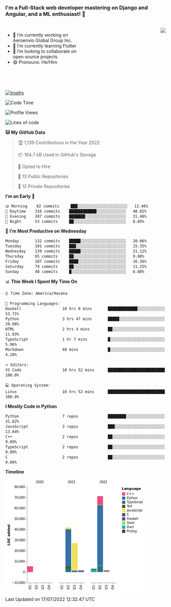 ### I'm a Full-Stack web developer mastering on Django and Angular, and a ML enthusiast!  👋

<br/>

<img align="right" height="250"  src="https://media1.giphy.com/media/qgQUggAC3Pfv687qPC/giphy.gif?cid=ecf05e470ttfxgsj072btembitu1zn4ti3t3cdyg4jo5b3by&rid=giphy.gif&ct=g" />

 <div style="width:50%">
    <ul>
      <li>🔭 I’m currently working on Aeroenvio Global Group Inc.</li>
      <li>🌱 I’m currently learning Flutter</li>
      <li>👯 I’m looking to collaborate on open source projects</li>
      <li>😄 Pronouns: He/Him</li>
<!--       <li>⚡ Fun fact: I started my first professional project for a company as web dev without knowing any JS </li> -->
    </ul>
  </div>
  
<br/><br/><br/>

[![trophy](https://github-profile-trophy.vercel.app/?username=dfg-98&row=3&column=3&theme=monokai)](https://github.com/ryo-ma/github-profile-trophy)


<!--START_SECTION:waka-->
![Code Time](http://img.shields.io/badge/Code%20Time-325%20hrs%2053%20mins-blue)

![Profile Views](http://img.shields.io/badge/Profile%20Views-2-blue)

![Lines of code](https://img.shields.io/badge/From%20Hello%20World%20I%27ve%20Written-152%20Thousand%20lines%20of%20code-blue)

**🐱 My GitHub Data** 

> 🏆 1,139 Contributions in the Year 2022
 > 
> 📦 164.7 kB Used in GitHub's Storage 
 > 
> 💼 Opted to Hire
 > 
> 📜 13 Public Repositories 
 > 
> 🔑 12 Private Repositories  
 > 
**I'm an Early 🐤** 

```text
🌞 Morning    82 commits     ███░░░░░░░░░░░░░░░░░░░░░░   12.46% 
🌆 Daytime    316 commits    ████████████░░░░░░░░░░░░░   48.02% 
🌃 Evening    207 commits    ███████░░░░░░░░░░░░░░░░░░   31.46% 
🌙 Night      53 commits     ██░░░░░░░░░░░░░░░░░░░░░░░   8.05%

```
📅 **I'm Most Productive on Wednesday** 

```text
Monday       132 commits    █████░░░░░░░░░░░░░░░░░░░░   20.06% 
Tuesday      101 commits    ███░░░░░░░░░░░░░░░░░░░░░░   15.35% 
Wednesday    139 commits    █████░░░░░░░░░░░░░░░░░░░░   21.12% 
Thursday     65 commits     ██░░░░░░░░░░░░░░░░░░░░░░░   9.88% 
Friday       107 commits    ████░░░░░░░░░░░░░░░░░░░░░   16.26% 
Saturday     74 commits     ██░░░░░░░░░░░░░░░░░░░░░░░   11.25% 
Sunday       40 commits     █░░░░░░░░░░░░░░░░░░░░░░░░   6.08%

```


📊 **This Week I Spent My Time On** 

```text
⌚︎ Time Zone: America/Havana

💬 Programming Languages: 
Haskell                  10 hrs 8 mins       █████████████░░░░░░░░░░░░   53.71% 
Python                   3 hrs 47 mins       █████░░░░░░░░░░░░░░░░░░░░   20.08% 
HTML                     2 hrs 4 mins        ██░░░░░░░░░░░░░░░░░░░░░░░   11.03% 
TypeScript               1 hr 7 mins         █░░░░░░░░░░░░░░░░░░░░░░░░   5.96% 
Markdown                 48 mins             █░░░░░░░░░░░░░░░░░░░░░░░░   4.28%

🔥 Editors: 
VS Code                  18 hrs 52 mins      █████████████████████████   100.0%

💻 Operating System: 
Linux                    18 hrs 52 mins      █████████████████████████   100.0%

```

**I Mostly Code in Python** 

```text
Python                   7 repos             ████████░░░░░░░░░░░░░░░░░   31.82% 
JavaScript               3 repos             ███░░░░░░░░░░░░░░░░░░░░░░   13.64% 
C++                      2 repos             ██░░░░░░░░░░░░░░░░░░░░░░░   9.09% 
TypeScript               2 repos             ██░░░░░░░░░░░░░░░░░░░░░░░   9.09% 
C                        2 repos             ██░░░░░░░░░░░░░░░░░░░░░░░   9.09%

```


**Timeline**

![Chart not found](https://raw.githubusercontent.com/dfg-98/dfg-98/main/charts/bar_graph.png) 


 Last Updated on 17/07/2022 12:32:47 UTC
<!--END_SECTION:waka-->
